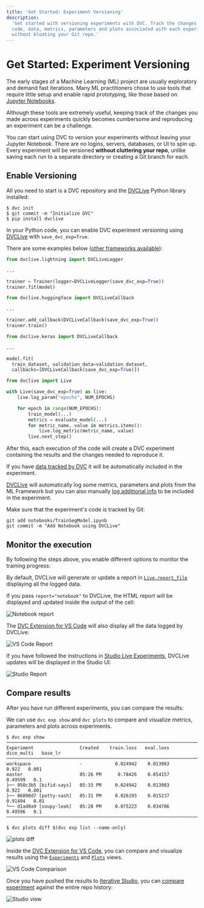 ```yaml
---
title: 'Get Started: Experiment Versioning'
description:
  'Get started with versioning experiments with DVC. Track the changes to the
  code, data, metrics, parameters and plots associated with each experiment,
  without bloating your Git repo.'
---
```


# Get Started: Experiment Versioning

The early stages of a Machine Learning (ML) project are usually exploratory and
demand fast iterations. Many ML practitioners chose to use tools that require
little setup and enable rapid prototyping, like those based on
[Jupyter Notebooks](https://jupyter.org/).

Although these tools are extremely useful, keeping track of the changes you made
across experiments quickly becomes cumbersome and reproducing an experiment can
be a challenge.

You can start using DVC to version your experiments without leaving your Jupyter
Notebook. There are no logins, servers, databases, or UI to spin up. Every
experiment will be versioned **without cluttering your repo**, unlike saving
each run to a separate directory or creating a Git branch for each.

## Enable Versioning

All you need to start is a <abbr>DVC repository</abbrt> and the [DVCLive] Python
library installed:

```cli
$ dvc init
$ git commit -m "Initialize DVC"
$ pip install dvclive
```

In your Python code, you can enable DVC experiment versioning using [DVCLive]
with `save_dvc_exp=True`.

There are some examples below
([other frameworks available](/doc/dvclive/api-reference/ml-frameworks)):

<toggle>

<tab title="Pytorch Lightning">

```python
from dvclive.lightning import DVCLiveLogger

...

trainer = Trainer(logger=DVCLiveLogger(save_dvc_exp=True))
trainer.fit(model)
```

</tab>

<tab title="Hugging Face">

```python
from dvclive.huggingface import DVCLiveCallback

...

trainer.add_callback(DVCLiveCallback(save_dvc_exp=True))
trainer.train()
```

</tab>

<tab title="Keras">

```python
from dvclive.keras import DVCLiveCallback

...

model.fit(
  train_dataset, validation_data=validation_dataset,
  callbacks=[DVCLiveCallback(save_dvc_exp=True)])
```

</tab>

<tab title="General Python API">

```python
from dvclive import Live

with Live(save_dvc_exp=True) as live:
    live.log_param("epochs", NUM_EPOCHS)

    for epoch in range(NUM_EPOCHS):
        train_model(...)
        metrics = evaluate_model(...)
        for metric_name, value in metrics.items():
            live.log_metric(metric_name, value)
        live.next_step()
```

</tab>

</toggle>

After this, each execution of the code will create a <abbr>DVC experiment</abbr>
containing the results and the changes needed to reproduce it.

If you have [data tracked by DVC](/doc/start/data/data-versioning) it will be
automatically included in the experiment.

[DVCLive] will automatically log some metrics, parameters and plots from the ML
Framework but you can also manually
[log additional info](/doc/dvclive/api-reference#log-data) to be included in the
experiment.

<admon type="tip">

Make sure that the experiment's code is tracked by Git:

```cli
git add notebooks/TrainSegModel.ipynb
git commit -m "Add Notebook using DVCLive"
```

</admon>

## Monitor the execution

By following the steps above, you enable different options to monitor the
training progress:

<toggle>

<tab title="Locally">

By default, DVCLive will generate or update a report in
[`Live.report_file`](/doc/dvclive/api-reference/live#properties) displaying all
the logged data.

If you pass `report="notebook"` to DVCLive, the HTML report will be displayed
and updated inside the output of the cell:

![Notebook report](/img/dvclive-notebook.gif)

The
[DVC Extension for VS Code](https://marketplace.visualstudio.com/items?itemName=Iterative.dvc)
will also display all the data logged by DVCLive:

![VS Code Report](/img/dvclive-vscode-monitoring.gif)

</tab>

<tab title="Remotely">

If you have followed the instructions in
[Studio Live Experiments](/doc/studio/user-guide/projects-and-experiments/live-metrics-and-plots),
DVCLive updates will be displayed in the Studio UI:

![Studio Report](/img/dvclive-studio.gif)

</tab>

</toggle>

## Compare results

After you have run different experiments, you can compare the results:

<toggle>

<tab title="Locally">

We can use `dvc exp show` and `dvc plots` to compare and visualize metrics,
parameters and plots across experiments.

```cli
$ dvc exp show
─────────────────────────────────────────────────────────────────────────────────────
Experiment                 Created    train.loss   eval.loss   dice_multi   base_lr
─────────────────────────────────────────────────────────────────────────────────────
workspace                  -            0.024942    0.013983        0.922   0.001
master                     05:26 PM      0.78426    0.054157      0.49599   0.1
├── 950c3b5 [bifid-says]   05:33 PM     0.024942    0.013983        0.922   0.001
├── 06090d7 [potty-sash]   05:31 PM     0.026193    0.015237      0.91494   0.01
└── d1ad0a9 [soupy-leak]   05:28 PM     0.075223    0.034786      0.49596   0.1
─────────────────────────────────────────────────────────────────────────────────────
```

```cli
$ dvc plots diff $(dvc exp list --name-only)
```

![plots diff](/img/dvclive_exp_tracking_plots_diff.png)

Inside the
[DVC Extension for VS Code](https://marketplace.visualstudio.com/items?itemName=Iterative.dvc),
you can compare and visualize results using the
[`Experiments`](https://github.com/iterative/vscode-dvc/blob/main/extension/resources/walkthrough/experiments-table.md)
and
[`Plots`](https://github.com/iterative/vscode-dvc/blob/main/extension/resources/walkthrough/plots.md)
views.

![VS Code Comparison](/img/dvclive-vscode-compare.png)

</tab>

<tab title="Remotely">

Once you have pushed the results to [Iterative Studio](/doc/studio), you can
[compare experiment](https://dvc.org/doc/studio/user-guide/projects-and-experiments/visualize-and-compare)
against the entire repo history:

![Studio view](/img/dvclive-studio.png)

</tab>

</toggle>

[dvclive]: /doc/dvclive
